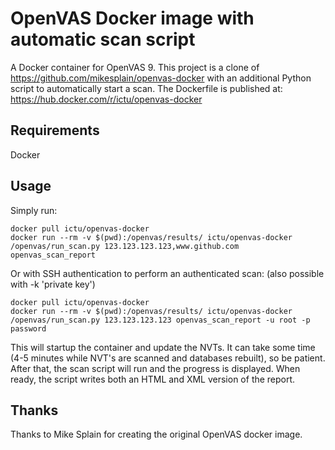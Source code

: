 OpenVAS Docker image with automatic scan script
==============

A Docker container for OpenVAS 9. This project is a clone of https://github.com/mikesplain/openvas-docker with an additional Python script to automatically start a scan. The Dockerfile is published at: https://hub.docker.com/r/ictu/openvas-docker

Requirements
------------
Docker

Usage
-----

Simply run:

```
docker pull ictu/openvas-docker
docker run --rm -v $(pwd):/openvas/results/ ictu/openvas-docker /openvas/run_scan.py 123.123.123.123,www.github.com openvas_scan_report
```

Or with SSH authentication to perform an authenticated scan: (also possible with -k 'private key')

```
docker pull ictu/openvas-docker
docker run --rm -v $(pwd):/openvas/results/ ictu/openvas-docker /openvas/run_scan.py 123.123.123.123 openvas_scan_report -u root -p password
```

This will startup the container and update the NVTs. It can take some time (4-5 minutes while NVT's are scanned and databases rebuilt), so be patient. After that, the scan script will run and the progress is displayed. When ready, the script writes both an HTML and XML version of the report.


Thanks
------
Thanks to Mike Splain for creating the original OpenVAS docker image.
